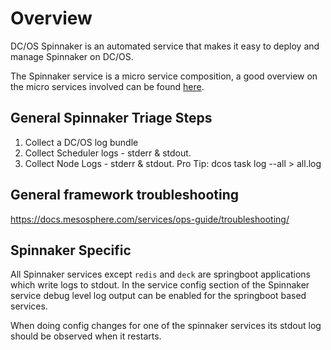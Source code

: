 # Overview
DC/OS Spinnaker is an automated service that makes it easy to deploy and manage Spinnaker on DC/OS.

The Spinnaker service is a micro service composition, a good overview on the micro services involved can be found [here](https://www.spinnaker.io/reference/architecture/).

## General Spinnaker Triage Steps

1. Collect a DC/OS log bundle
2. Collect Scheduler logs - stderr & stdout.
3. Collect Node Logs - stderr & stdout.
Pro Tip: ​dcos task log --all <task-id> > all.log

## General framework troubleshooting
https://docs.mesosphere.com/services/ops-guide/troubleshooting/

## Spinnaker Specific

All Spinnaker services except `redis` and `deck` are springboot applications which write logs to stdout. In the service config section of the Spinnaker service debug level log output can be enabled for the springboot based services.

When doing config changes for one of the spinnaker services its stdout log should be observed when it restarts.
